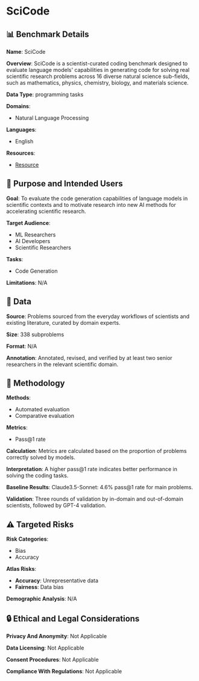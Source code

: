 # SciCode

## 📊 Benchmark Details

**Name**: SciCode

**Overview**: SciCode is a scientist-curated coding benchmark designed to evaluate language models' capabilities in generating code for solving real scientific research problems across 16 diverse natural science sub-fields, such as mathematics, physics, chemistry, biology, and materials science.

**Data Type**: programming tasks

**Domains**:
- Natural Language Processing

**Languages**:
- English

**Resources**:
- [Resource](https://scicode-bench.github.io/)

## 🎯 Purpose and Intended Users

**Goal**: To evaluate the code generation capabilities of language models in scientific contexts and to motivate research into new AI methods for accelerating scientific research.

**Target Audience**:
- ML Researchers
- AI Developers
- Scientific Researchers

**Tasks**:
- Code Generation

**Limitations**: N/A

## 💾 Data

**Source**: Problems sourced from the everyday workflows of scientists and existing literature, curated by domain experts.

**Size**: 338 subproblems

**Format**: N/A

**Annotation**: Annotated, revised, and verified by at least two senior researchers in the relevant scientific domain.

## 🔬 Methodology

**Methods**:
- Automated evaluation
- Comparative evaluation

**Metrics**:
- Pass@1 rate

**Calculation**: Metrics are calculated based on the proportion of problems correctly solved by models.

**Interpretation**: A higher pass@1 rate indicates better performance in solving the coding tasks.

**Baseline Results**: Claude3.5-Sonnet: 4.6% pass@1 rate for main problems.

**Validation**: Three rounds of validation by in-domain and out-of-domain scientists, followed by GPT-4 validation.

## ⚠️ Targeted Risks

**Risk Categories**:
- Bias
- Accuracy

**Atlas Risks**:
- **Accuracy**: Unrepresentative data
- **Fairness**: Data bias

**Demographic Analysis**: N/A

## 🔒 Ethical and Legal Considerations

**Privacy And Anonymity**: Not Applicable

**Data Licensing**: Not Applicable

**Consent Procedures**: Not Applicable

**Compliance With Regulations**: Not Applicable
